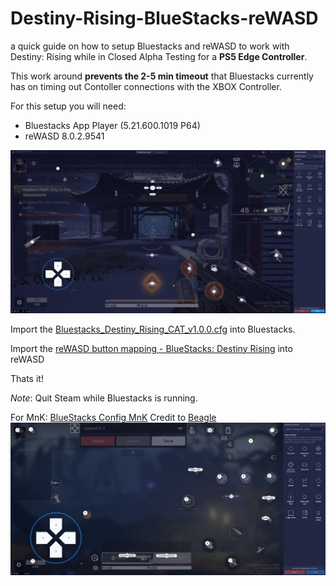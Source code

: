 # Destiny-Rising-BlueStacks-reWASD
a quick guide on how to setup Bluestacks and reWASD to work with Destiny: Rising while in Closed Alpha Testing for a **PS5 Edge Controller**.

This work around **prevents the 2-5 min timeout** that Bluestacks currently has on timing out Contoller connections with the XBOX Controller. 

For this setup you will need:
- Bluestacks App Player (5.21.600.1019 P64)
- reWASD 8.0.2.9541

![image1](https://github.com/DeFlanko/Destiny-Rising-BlueStacks-reWASD/blob/main/BlueStacks/BS_Visual_Mapping.png)

Import the [Bluestacks_Destiny_Rising_CAT_v1.0.0.cfg](https://github.com/DeFlanko/Destiny-Rising-BlueStacks-reWASD/blob/main/BlueStacks/Bluestacks_Destiny_Rising_CAT_v1.0.0.cfg) into Bluestacks.

Import the [reWASD button mapping -  BlueStacks: Destiny Rising](https://www.rewasd.com/community/config/b151b315736a508a73bacaee872e7137) into reWASD

Thats it!

_Note_: Quit Steam while Bluestacks is running. 


For MnK: [BlueStacks Config MnK](https://github.com/DeFlanko/Destiny-Rising-BlueStacks-reWASD/blob/main/BlueStacks/Bluestacks_Destiny_Rising_CAT_MnK_v1.0.0.cfg) Credit to [Beagle](https://x.com/BeagleStudios)
![image2](https://github.com/DeFlanko/Destiny-Rising-BlueStacks-reWASD/blob/main/BlueStacks/BS_Visual_Mapping_MnK.png)
